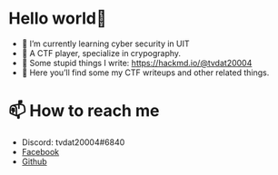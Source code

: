 <h1 align="left" >Hello world👋 </h1>

- 🌱 I’m currently learning cyber security in UIT
- 👯 A CTF player, specialize in crypography. 
- 📝 Some stupid things I write: https://hackmd.io/@tvdat20004
- 📝 Here you’ll find some my CTF writeups and other related things.
<h1 align="left" >📫 How to reach me </h1>
<ul>
    <li>
    Discord: tvdat20004#6840
    </li>
    <li>
    <a href=https://facebook.com/tvdat20004>
    Facebook
    </a>
    </li>
    <li>
    <a href=https://github.com/tvdat20004>
    Github
    </a>
    </li>
    
</ul>
